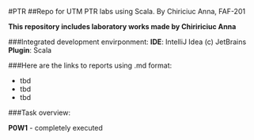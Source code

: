 #PTR
##Repo for UTM PTR labs using Scala. By Chiriciuc Anna, FAF-201

**This repository includes laboratory works made by Chiririciuc Anna**

###Integrated development envirponment:
**IDE**: IntelliJ Idea (c) JetBrains
**Plugin**: Scala

###Here are the links to reports using .md format:
- tbd
- tbd
- tbd

###Task overview:

**P0W1** - completely executed
